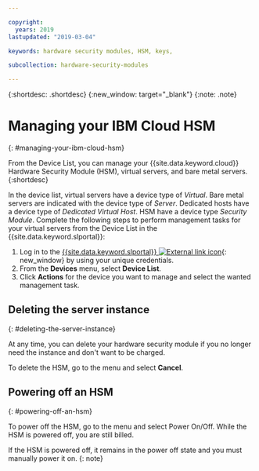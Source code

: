 ```yaml
---

copyright:
  years: 2019
lastupdated: "2019-03-04"

keywords: hardware security modules, HSM, keys,

subcollection: hardware-security-modules

---
```


{:shortdesc: .shortdesc}
{:new_window: target="_blank"}
{:note: .note}

# Managing your IBM Cloud HSM
{: #managing-your-ibm-cloud-hsm}

From the Device List, you can manage your {{site.data.keyword.cloud}} Hardware Security Module (HSM), virtual servers, and bare metal servers.
{:shortdesc}

In the device list, virtual servers have a device type of *Virtual*. Bare metal servers are indicated with the device type of *Server*. Dedicated hosts have a device type of *Dedicated Virtual Host*. HSM have a device type *Security Module*.
Complete the following steps to perform management tasks for your virtual servers from the Device List in the {{site.data.keyword.slportal}}:  
1. Log in to the [{{site.data.keyword.slportal}} ![External link icon](../../icons/launch-glyph.svg "External link icon")](https://control.softlayer.com/){: new_window} by using your unique credentials.
2. From the **Devices** menu, select **Device List**.
3. Click **Actions** for the device you want to manage and select the wanted management task.

## Deleting the server instance
{: #deleting-the-server-instance}

At any time, you can delete your hardware security module if you no longer need the instance and don't want to be charged.

To delete the HSM, go to the menu and select **Cancel**.

## Powering off an HSM
{: #powering-off-an-hsm}

To power off the HSM, go to the menu and select Power On/Off. While the HSM is powered off, you are still billed.

If the HSM is powered off, it remains in the power off state and you must manually power it on.
{: note}
